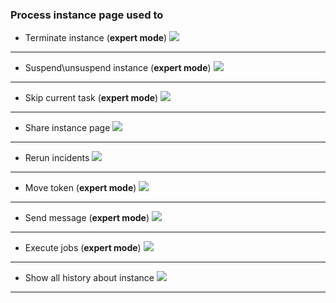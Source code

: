 ### Process instance page used to

- Terminate instance (**expert mode**)
  ![](help/terminate.gif)

---

- Suspend\unsuspend instance (**expert mode**)
  ![](help/suspend_instance.gif)

---

- Skip current task (**expert mode**)
  ![](help/skip_task.gif)

---

- Share instance page
  ![](help/share_instance.gif)

---

- Rerun incidents
  ![](help/rerun_incident_instance.gif)

---

- Move token (**expert mode**)
  ![](help/move_token.gif)

---

- Send message (**expert mode**)
  ![](help/send_message.gif)

---

- Execute jobs (**expert mode**)
  ![](help/execute_jobs.gif)

---

- Show all history about instance
  ![](help/history_instance.gif)

---
